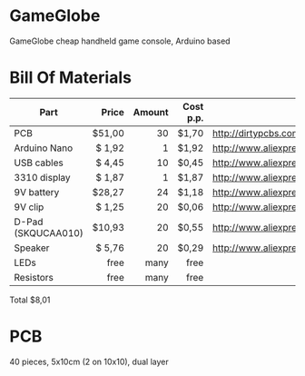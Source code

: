 # GameGlobe
GameGlobe cheap handheld game console, Arduino based

# Bill Of Materials
Part			|  Price	|  Amount	|  Cost p.p.	|  Link
------------------------|--------------:|--------------:|--------------:|------------------------------
PCB			|  $51,00	|    30		|  $1,70	|  http://dirtypcbs.com/
Arduino Nano		|  $ 1,92	|     1		|  $1,92	|  http://www.aliexpress.com/item//1990724032.html
USB cables		|  $ 4,45	|    10		|  $0,45	|  http://www.aliexpress.com/item//32290498393.html
3310 display		|  $ 1,87	|     1		|  $1,87	|  http://www.aliexpress.com/item//32267197519.html
9V battery		|  $28,27	|    24		|  $1,18	|  http://www.aliexpress.com/item//2053686074.html
9V clip			|  $ 1,25	|    20		|  $0,06	|  http://www.aliexpress.com/item//32353434826.html
D-Pad (SKQUCAA010)	|  $10,93	|    20		|  $0,55	|  http://www.aliexpress.com/item//32354178656.html
Speaker			|  $ 5,76	|    20		|  $0,29	|  http://www.aliexpress.com/item//2032185011.html
LEDs			|    free	|  many		|   free	|  
Resistors		|    free	|  many		|   free	|  

Total $8,01

# PCB
40 pieces, 5x10cm (2 on 10x10), dual layer
